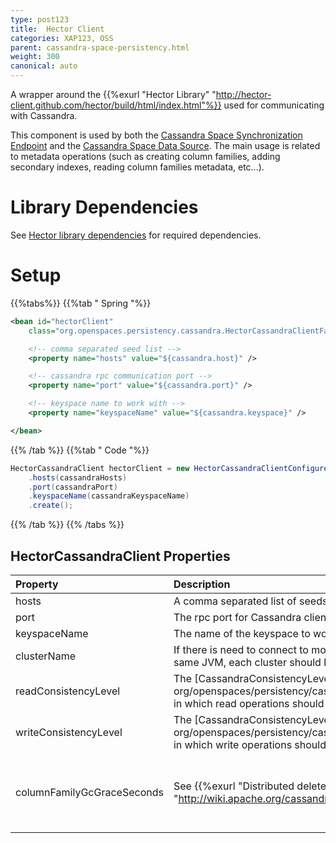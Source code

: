 ```yaml
---
type: post123
title:  Hector Client
categories: XAP123, OSS
parent: cassandra-space-persistency.html
weight: 300
canonical: auto
---
```




A wrapper around the {{%exurl "Hector Library" "http://hector-client.github.com/hector/build/html/index.html"%}} used for communicating with Cassandra.

This component is used by both the [Cassandra Space Synchronization Endpoint](./cassandra-space-synchronization-endpoint.html) and the [Cassandra Space Data Source](./cassandra-space-data-source.html). The main usage is related to metadata operations (such as creating column families, adding secondary indexes, reading column families metadata, etc...).



# Library Dependencies

See [Hector library dependencies](./cassandra-space-synchronization-endpoint.html#library-dependencies) for required dependencies.

# Setup

{{%tabs%}}
{{%tab "  Spring "%}}


```xml
<bean id="hectorClient"
    class="org.openspaces.persistency.cassandra.HectorCassandraClientFactoryBean">

    <!-- comma separated seed list -->
    <property name="hosts" value="${cassandra.host}" />

    <!-- cassandra rpc communication port -->
    <property name="port" value="${cassandra.port}" />

    <!-- keyspace name to work with -->
    <property name="keyspaceName" value="${cassandra.keyspace}" />

</bean>
```

{{% /tab %}}
{{%tab "  Code "%}}


```java
HectorCassandraClient hectorClient = new HectorCassandraClientConfigurer()
    .hosts(cassandraHosts)
    .port(cassandraPort)
    .keyspaceName(cassandraKeyspaceName)
    .create();
```

{{% /tab %}}
{{% /tabs %}}

## HectorCassandraClient Properties


|Property|Description|Default|
|:-------|:----------|:------|
|hosts|A comma separated list of seeds in the Cassandra cluster| |
|port|The rpc port for Cassandra client communication|9160|
|keyspaceName|The name of the keyspace to work with| |
|clusterName|If there is need to connect to more than one Cassandra cluster within the same JVM, each cluster should be references by a different name.|cluster|
|readConsistencyLevel|The [CassandraConsistencyLevel]({{% api-javadoc %}}/index.html?org/openspaces/persistency/cassandra/CassandraConsistencyLevel.html) in which read operations should be performed|QUORUM|
|writeConsistencyLevel|The [CassandraConsistencyLevel]({{% api-javadoc %}}/index.html?org/openspaces/persistency/cassandra/CassandraConsistencyLevel.html) in which write operations should be performed|QUORUM|
|columnFamilyGcGraceSeconds|See {{%exurl "Distributed deletes" "http://wiki.apache.org/cassandra/DistributedDeletes"%}} |10 Days (Derived from Cassandra's default value)|
